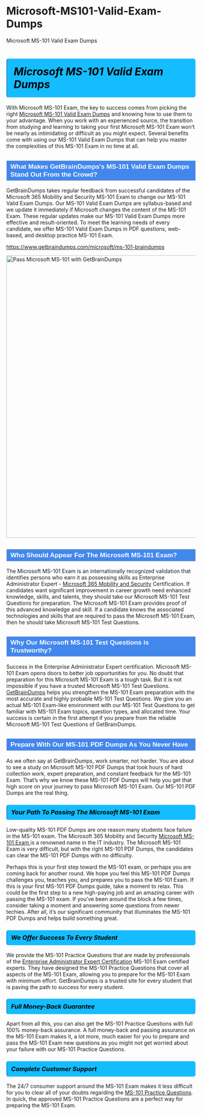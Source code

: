 # Microsoft-MS101-Valid-Exam-Dumps
Microsoft MS-101 Valid Exam Dumps
<h1><strong><span style="display: block; color: #000000; background: #14BDFF; border: 0.5px solid #AED6F1; border-left: 3px solid #3498DB; padding: .6em; border-radius: 6px;">                     <em>Microsoft MS-101 <span class="exam_variation">Valid Exam Dumps</span> </em>                </span></strong>            </h1>                        <p>With Microsoft MS-101 Exam, the key to success comes from picking the right <a href="https://www.getbraindumps.com/microsoft/ms-101-braindumps">Microsoft MS-101 <span class="exam_variation">Valid Exam Dumps</span></a> and             knowing how to use them to your advantage.             When you work with an experienced source, the transition from studying and learning to taking your first Microsoft MS-101 Exam             won’t be nearly as intimidating or difficult as you might expect. Several benefits come with using our MS-101 <span class="exam_variation">Valid Exam Dumps</span> that can             help you master the complexities of this MS-101 Exam in no time at all.</p>                        <h2 style="background: #4287ec; border: 1px solid #cccccc; padding: 5px 10px;">                <span style="color: #ffffff;">                    <span style="font-size: 11pt;">                        <span style="line-height: normal;">                            <span style="font-family: Calibri,sans-serif;">                                <strong>                                    <span style="font-size: 13.0pt;">What Makes GetBrainDumps's MS-101 <span class="exam_variation">Valid Exam Dumps</span> Stand Out From the Crowd?</span>                                </strong>                            </span>                        </span>                    </span>                </span>            </h2>                        <p>GetBrainDumps takes regular feedback from successful candidates of the Microsoft 365 Mobility and Security MS-101 Exam to change             our MS-101 <span class="exam_variation">Valid Exam Dumps</span>. Our MS-101 <span class="exam_variation">Valid Exam Dumps</span> are syllabus-based and we update it immediately if Microsoft changes             the content of the MS-101 Exam.             These regular updates make our MS-101 <span class="exam_variation">Valid Exam Dumps</span> more effective and result-oriented. To meet the learning needs of every candidate,             we offer MS-101 <span class="exam_variation">Valid Exam Dumps</span> in PDF questions, web-based, and desktop practice MS-101 Exam.</p>                                    <p><a href="https://www.getbraindumps.com/microsoft/ms-101-braindumps">https://www.getbraindumps.com/microsoft/ms-101-braindumps</a></p>                        <p><a href="https://www.getbraindumps.com/"><img src="https://www.getbraindumps.com/images/get-updated-exam-questions-with-discount-getbraindumps.jpg" class="postImage" alt="Pass Microsoft MS-101 with GetBrainDumps" width="750"></a></p>                                        <h2 style="background: #4287ec; border: 1px solid #cccccc; padding: 5px 10px;">                <span style="color: #ffffff;">                    <span style="font-size: 11pt;">                        <span style="line-height: normal;">                            <span style="font-family: Calibri,sans-serif;">                                <strong>                                    <span style="font-size: 13.0pt;">Who Should Appear For The Microsoft MS-101 Exam?</span>                                </strong>                            </span>                        </span>                    </span>                </span>            </h2>                        <p>The Microsoft MS-101 Exam is an internationally recognized validation that identifies persons who earn it as possessing skills as             Enterprise Administrator Expert - <a href="https://www.getbraindumps.com/microsoft/ms-101-braindumps">Microsoft 365 Mobility and Security</a> Certification. If candidates want significant improvement in             career growth need enhanced knowledge, skills, and talents, they should take our Microsoft MS-101 <span class="exam_variation2">Test Questions</span> for preparation.             The Microsoft MS-101 Exam provides proof of this advanced knowledge and skill. If a candidate knows the associated technologies and skills             that are required to pass the Microsoft MS-101 Exam, then he should take Microsoft MS-101 <span class="exam_variation2">Test Questions</span>.</p>                        <h2 style="background: #4287ec; border: 1px solid #cccccc; padding: 5px 10px;">                <span style="color: #ffffff;">                    <span style="font-size: 11pt;">                        <span style="line-height: normal;">                            <span style="font-family: Calibri,sans-serif;">                                <strong>                                    <span style="font-size: 13.0pt;">Why Our Microsoft MS-101 <span class="exam_variation2">Test Questions</span> is Trustworthy?</span>                                </strong>                            </span>                        </span>                    </span>                </span>            </h2>                        <p>Success in the Enterprise Administrator Expert certification. Microsoft MS-101 Exam opens doors to better job opportunities for you.             No doubt that preparation for this Microsoft MS-101 Exam is a tough task. But it is not impossible if you have a trusted Microsoft MS-101 <span class="exam_variation2">Test Questions</span>.             <a href="https://www.getbraindumps.com/">GetBrainDumps</a> helps you strengthen the MS-101 Exam preparation with the most accurate and highly probable MS-101 <span class="exam_variation2">Test Questions</span>. We give you an             actual MS-101 Exam-like environment with our MS-101 <span class="exam_variation2">Test Questions</span> to get familiar with MS-101 Exam topics, question types, and allocated time.             Your success is certain in the first attempt if you prepare from the reliable Microsoft MS-101 <span class="exam_variation2">Test Questions</span> of GetBrainDumps.</p>                        <h2 style="background: #4287ec; border: 1px solid #cccccc; padding: 5px 10px;">                <span style="color: #ffffff;">                    <span style="font-size: 11pt;">                        <span style="line-height: normal;">                            <span style="font-family: Calibri,sans-serif;">                                <strong>                                    <span style="font-size: 13.0pt;">Prepare With Our MS-101 <span class="exam_variation3">PDF Dumps</span> As You Never Have</span>                                </strong>                            </span>                        </span>                    </span>                </span>            </h2>                        <p>As we often say at GetBrainDumps, work smarter, not harder. You are about to see a study on Microsoft MS-101 <span class="exam_variation3">PDF Dumps</span> that took hours of hard collection work,             expert preparation, and constant feedback for the MS-101 Exam. That’s why we know these MS-101 <span class="exam_variation3">PDF Dumps</span> will help you get that high score on your             journey to pass Microsoft MS-101 Exam. Our MS-101 <span class="exam_variation3">PDF Dumps</span> are the real thing.</p>                        <h3>                <strong>                    <span style="display: block; color: #000000; background: #14BDFF; border: 0.5px solid #AED6F1; border-left: 3px solid #3498DB; padding: .6em; border-radius: 6px;">                        <em>Your Path To Passing The Microsoft MS-101 Exam</em>                    </span>                </strong>            </h3>                        <p>Low-quality MS-101 <span class="exam_variation3">PDF Dumps</span> are one reason many students face failure in the MS-101 exam. The Microsoft 365 Mobility and Security <a href="https://www.getbraindumps.com/microsoft-braindumps.html">Microsoft MS-101 Exam </a>             is a renowned name in the IT industry. The Microsoft MS-101 Exam is very difficult, but with the right MS-101 <span class="exam_variation3">PDF Dumps</span>, the candidates can clear the             MS-101 <span class="exam_variation3">PDF Dumps</span> with no difficulty.</p>                        <p>Perhaps this is your first step toward the MS-101 exam, or perhaps you are coming back for another round. We hope you feel this             MS-101 <span class="exam_variation3">PDF Dumps</span> challenges you,             teaches you, and prepares you to pass the MS-101 Exam. If this is your first MS-101 <span class="exam_variation3">PDF Dumps</span> guide, take a moment to relax. This could be the first step to             a new high-paying job and an amazing career with passing the MS-101 exam. If you’ve been around the block a few times, consider taking a moment and             answering some questions from newer techies. After all, it’s our significant community that illuminates the MS-101 <span class="exam_variation3">PDF Dumps</span> and helps build something great.</p>                        <h3>                <strong>                    <span style="display: block; color: #000000; background: #14BDFF; border: 0.5px solid #AED6F1; border-left: 3px solid #3498DB; padding: .6em; border-radius: 6px;">                        <em>We Offer Success To Every Student</em>                    </span>                </strong>            </h3>                        <p>We provide the MS-101 <span class="exam_variation4">Practice Questions</span> that are made by professionals of the <a href="https://www.getbraindumps.com/microsoft/enterprise-administrator-expert-braindumps.html">Enterprise Administrator Expert Certification</a> MS-101 Exam certified experts.             They have designed the MS-101 <span class="exam_variation4">Practice Questions</span> that cover all aspects of the MS-101 Exam, allowing you to prepare for the            MS-101 Exam with minimum effort.             GetBrainDumps is a trusted site for every student that is paving the path to success for every student.</p>                        <h3>                <strong>                    <span style="display: block; color: #000000; background: #14BDFF; border: 0.5px solid #AED6F1; border-left: 3px solid #3498DB; padding: .6em; border-radius: 6px;">                        <em>Full Money-Back Guarantee</em>                    </span>                </strong>            </h3>                        <p>Apart from all this, you can also get the MS-101 <span class="exam_variation4">Practice Questions</span> with full 100% money-back assurance. A full money-back and passing assurance on             the MS-101 Exam makes it,             a lot more, much easier for you to prepare and pass the MS-101 Exam new questions as you might             not get worried about your failure with our MS-101 <span class="exam_variation4">Practice Questions</span>.</p>                                    <h3>                <strong>                    <span style="display: block; color: #000000; background: #14BDFF; border: 0.5px solid #AED6F1; border-left: 3px solid #3498DB; padding: .6em; border-radius: 6px;">                        <em>Complete Customer Support</em>                    </span>                </strong>            </h3>                        <p>The 24/7 consumer support around the MS-101 Exam makes it less difficult for you to clear all of your doubts regarding the <a href="https://www.getbraindumps.com/microsoft/ms-101-braindumps">MS-101 <span class="exam_variation4">Practice Questions</span></a>. In quick,             the approved MS-101 <span class="exam_variation4">Practice Questions</span> are a perfect way for preparing the MS-101 Exam.</p>                    
